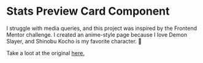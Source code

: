 # Stats Preview Card Component

I struggle with media queries, and this project was inspired by the Frontend Mentor challenge. I created an anime-style page because I love Demon Slayer, and Shinobu Kocho is my favorite character. 💜

Take a loot at the original <a href="https://www.frontendmentor.io/challenges/stats-preview-card-component-8JqbgoU62">here.</a>